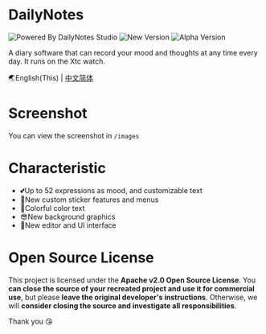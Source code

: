 # DailyNotes

![Powered By DailyNotes Studio](https://img.shields.io/badge/Powered%20by-DailyNotes%20Studio-5ba585)
![New Version](https://img.shields.io/badge/New%20Version-Ver2.0.3-blue)
![Alpha Version](https://img.shields.io/badge/Alpha%20Version-Ver2.0.5__alpha.5-success)



A diary software that can record your mood and thoughts at any time every day.
It runs on the Xtc watch.

🌏English(This) | [中文简体](https://github.com/HaoduyouduStudio/DailyNotes/blob/master/ZH-CN%20README.md)

# Screenshot
You can view the screenshot in `/images`

# Characteristic

- 💕Up to 52 expressions as mood, and customizable text
- 🙌New custom sticker features and menus
- 🎉Colorful color text
- 😎New background graphics
- 👀New editor and UI interface

# Open Source License

This project is licensed under the **Apache v2.0 Open Source License**. You **can close the source of your recreated project and use it for commercial use**, but please **leave the original developer's instructions**. Otherwise, we will **consider closing the source and investigate all responsibilities**.

Thank you 😘
